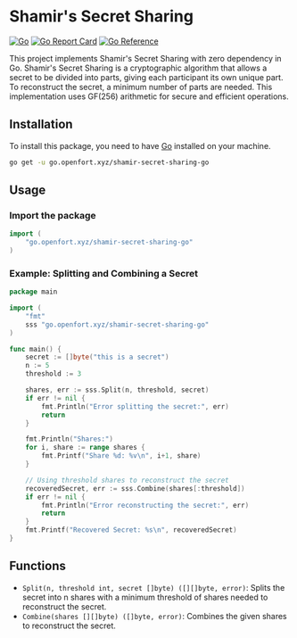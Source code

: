 # Shamir's Secret Sharing
[![Go](https://github.com/openfort-xyz/shamir-secret-sharing-go/actions/workflows/ci.yml/badge.svg)](https://github.com/openfort-xyz/shamir-secret-sharing-go/actions/workflows/ci.yml)
[![Go Report Card](https://goreportcard.com/badge/go.openfort.xyz/shamir-secret-sharing-go)](https://goreportcard.com/report/go.openfort.xyz/shamir-secret-sharing-go)
[![Go Reference](https://pkg.go.dev/badge/go.openfort.xyz/shamir-secret-sharing-go.svg)](https://pkg.go.dev/go.openfort.xyz/shamir-secret-sharing-go)

This project implements Shamir's Secret Sharing with zero dependency in Go. Shamir's Secret Sharing is a cryptographic algorithm that allows a secret to be divided into parts, giving each participant its own unique part. To reconstruct the secret, a minimum number of parts are needed. This implementation uses GF(256) arithmetic for secure and efficient operations.

## Installation

To install this package, you need to have [Go](https://golang.org/doc/install) installed on your machine.

```sh
go get -u go.openfort.xyz/shamir-secret-sharing-go
```

## Usage

### Import the package 
```go
import (
    "go.openfort.xyz/shamir-secret-sharing-go"
)
```

### Example: Splitting and Combining a Secret

```go
package main

import (
    "fmt"
    sss "go.openfort.xyz/shamir-secret-sharing-go"
)

func main() {
    secret := []byte("this is a secret")
    n := 5
    threshold := 3

    shares, err := sss.Split(n, threshold, secret)
    if err != nil {
        fmt.Println("Error splitting the secret:", err)
        return
    }

    fmt.Println("Shares:")
    for i, share := range shares {
        fmt.Printf("Share %d: %v\n", i+1, share)
    }

    // Using threshold shares to reconstruct the secret
    recoveredSecret, err := sss.Combine(shares[:threshold])
    if err != nil {
        fmt.Println("Error reconstructing the secret:", err)
        return
    }
    fmt.Printf("Recovered Secret: %s\n", recoveredSecret)
}
```

## Functions
- `Split(n, threshold int, secret []byte) ([][]byte, error)`: Splits the secret into n shares with a minimum threshold of shares needed to reconstruct the secret.
- `Combine(shares [][]byte) ([]byte, error)`: Combines the given shares to reconstruct the secret.
